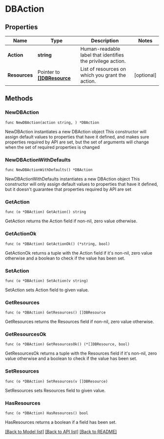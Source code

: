 # DBAction

## Properties

Name | Type | Description | Notes
------------ | ------------- | ------------- | -------------
**Action** | **string** | Human-readable label that identifies the privilege action. | 
**Resources** | Pointer to [**[]DBResource**](DBResource.md) | List of resources on which you grant the action. | [optional] 

## Methods

### NewDBAction

`func NewDBAction(action string, ) *DBAction`

NewDBAction instantiates a new DBAction object
This constructor will assign default values to properties that have it defined,
and makes sure properties required by API are set, but the set of arguments
will change when the set of required properties is changed

### NewDBActionWithDefaults

`func NewDBActionWithDefaults() *DBAction`

NewDBActionWithDefaults instantiates a new DBAction object
This constructor will only assign default values to properties that have it defined,
but it doesn't guarantee that properties required by API are set

### GetAction

`func (o *DBAction) GetAction() string`

GetAction returns the Action field if non-nil, zero value otherwise.

### GetActionOk

`func (o *DBAction) GetActionOk() (*string, bool)`

GetActionOk returns a tuple with the Action field if it's non-nil, zero value otherwise
and a boolean to check if the value has been set.

### SetAction

`func (o *DBAction) SetAction(v string)`

SetAction sets Action field to given value.


### GetResources

`func (o *DBAction) GetResources() []DBResource`

GetResources returns the Resources field if non-nil, zero value otherwise.

### GetResourcesOk

`func (o *DBAction) GetResourcesOk() (*[]DBResource, bool)`

GetResourcesOk returns a tuple with the Resources field if it's non-nil, zero value otherwise
and a boolean to check if the value has been set.

### SetResources

`func (o *DBAction) SetResources(v []DBResource)`

SetResources sets Resources field to given value.

### HasResources

`func (o *DBAction) HasResources() bool`

HasResources returns a boolean if a field has been set.


[[Back to Model list]](../README.md#documentation-for-models) [[Back to API list]](../README.md#documentation-for-api-endpoints) [[Back to README]](../README.md)


